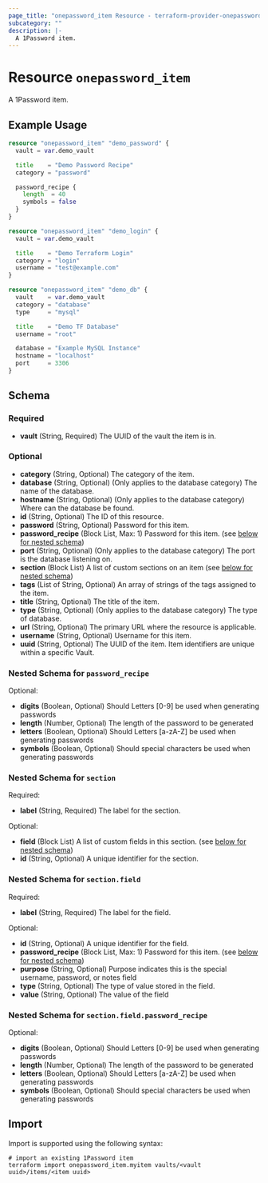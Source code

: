 ```yaml
---
page_title: "onepassword_item Resource - terraform-provider-onepassword"
subcategory: ""
description: |-
  A 1Password item.
---
```


# Resource `onepassword_item`

A 1Password item.

## Example Usage

```terraform
resource "onepassword_item" "demo_password" {
  vault = var.demo_vault

  title    = "Demo Password Recipe"
  category = "password"

  password_recipe {
    length  = 40
    symbols = false
  }
}

resource "onepassword_item" "demo_login" {
  vault = var.demo_vault

  title    = "Demo Terraform Login"
  category = "login"
  username = "test@example.com"
}

resource "onepassword_item" "demo_db" {
  vault    = var.demo_vault
  category = "database"
  type     = "mysql"

  title    = "Demo TF Database"
  username = "root"

  database = "Example MySQL Instance"
  hostname = "localhost"
  port     = 3306
}
```

## Schema

### Required

- **vault** (String, Required) The UUID of the vault the item is in.

### Optional

- **category** (String, Optional) The category of the item.
- **database** (String, Optional) (Only applies to the database category) The name of the database.
- **hostname** (String, Optional) (Only applies to the database category) Where can the database be found.
- **id** (String, Optional) The ID of this resource.
- **password** (String, Optional) Password for this item.
- **password_recipe** (Block List, Max: 1) Password for this item. (see [below for nested schema](#nestedblock--password_recipe))
- **port** (String, Optional) (Only applies to the database category) The port is the database listening on.
- **section** (Block List) A list of custom sections on an item (see [below for nested schema](#nestedblock--section))
- **tags** (List of String, Optional) An array of strings of the tags assigned to the item.
- **title** (String, Optional) The title of the item.
- **type** (String, Optional) (Only applies to the database category) The type of database.
- **url** (String, Optional) The primary URL where the resource is applicable.
- **username** (String, Optional) Username for this item.
- **uuid** (String, Optional) The UUID of the item. Item identifiers are unique within a specific Vault.

<a id="nestedblock--password_recipe"></a>
### Nested Schema for `password_recipe`

Optional:

- **digits** (Boolean, Optional) Should Letters [0-9] be used when generating passwords
- **length** (Number, Optional) The length of the password to be generated
- **letters** (Boolean, Optional) Should Letters [a-zA-Z] be used when generating passwords
- **symbols** (Boolean, Optional) Should special characters be used when generating passwords


<a id="nestedblock--section"></a>
### Nested Schema for `section`

Required:

- **label** (String, Required) The label for the section.

Optional:

- **field** (Block List) A list of custom fields in this section. (see [below for nested schema](#nestedblock--section--field))
- **id** (String, Optional) A unique identifier for the section.

<a id="nestedblock--section--field"></a>
### Nested Schema for `section.field`

Required:

- **label** (String, Required) The label for the field.

Optional:

- **id** (String, Optional) A unique identifier for the field.
- **password_recipe** (Block List, Max: 1) Password for this item. (see [below for nested schema](#nestedblock--section--field--password_recipe))
- **purpose** (String, Optional) Purpose indicates this is the special username, password, or notes field
- **type** (String, Optional) The type of value stored in the field.
- **value** (String, Optional) The value of the field

<a id="nestedblock--section--field--password_recipe"></a>
### Nested Schema for `section.field.password_recipe`

Optional:

- **digits** (Boolean, Optional) Should Letters [0-9] be used when generating passwords
- **length** (Number, Optional) The length of the password to be generated
- **letters** (Boolean, Optional) Should Letters [a-zA-Z] be used when generating passwords
- **symbols** (Boolean, Optional) Should special characters be used when generating passwords

## Import

Import is supported using the following syntax:

```shell
# import an existing 1Password item
terraform import onepassword_item.myitem vaults/<vault uuid>/items/<item uuid>
```

